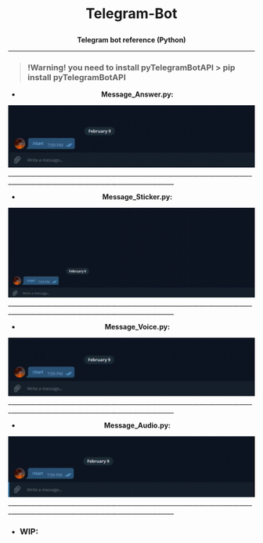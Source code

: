 # <p align="center"><b>Telegram-Bot</b></p> 
<p align="center"><b>Telegram bot reference (Python)</b></p>
<hr>

> ###     !Warning!  you need to install pyTelegramBotAPI      > pip install pyTelegramBotAPI

-  <p align="center"><b>Message_Answer.py:</b></p>
![GIF](https://raw.githubusercontent.com/Junkwolves/Telegram-Bot/master/Message_Answer/Message_Answer.gif)___________________________________________________________________________________________________________________________________

-  <p align="center"><b>Message_Sticker.py:</b></p>
![GIF](https://raw.githubusercontent.com/Junkwolves/Telegram-Bot/master/Message_Sticker/Message_Sticker.gif)___________________________________________________________________________________________________________________________________

-  <p align="center"><b>Message_Voice.py:</b></p>
![GIF](https://raw.githubusercontent.com/Junkwolves/Telegram-Bot/master/Message_Voice/Message_Voice.gif)___________________________________________________________________________________________________________________________________

-  <p align="center"><b>Message_Audio.py:</b></p>
![GIF](https://raw.githubusercontent.com/Junkwolves/Telegram-Bot/master/Message_Audio/Message_Audio.gif)___________________________________________________________________________________________________________________________________

- ### WIP:
